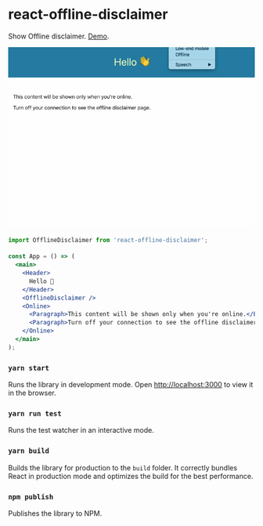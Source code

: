 # react-offline-disclaimer

Show Offline disclaimer. [Demo](src/demo/App.js).

![](screenshots/project.gif)

```jsx
import OfflineDisclaimer from 'react-offline-disclaimer';

const App = () => (
  <main>
    <Header>
      Hello 👋
    </Header>
    <OfflineDisclaimer />
    <Online>
      <Paragraph>This content will be shown only when you're online.</Paragraph>
      <Paragraph>Turn off your connection to see the offline disclaimer page.</Paragraph>
    </Online>
  </main>
);
```

### `yarn start`

Runs the library in development mode. Open [http://localhost:3000](http://localhost:3000) to view it in the browser.

### `yarn run test`

Runs the test watcher in an interactive mode.

### `yarn build`

Builds the library for production to the `build` folder.
It correctly bundles React in production mode and optimizes the build for the best performance.

### `npm publish`

Publishes the library to NPM.
